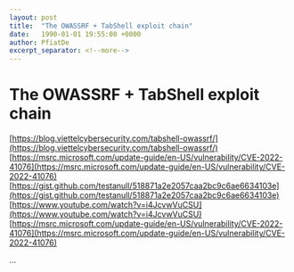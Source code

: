 ```yaml
---
layout: post
title:  "The OWASSRF + TabShell exploit chain"
date:   1990-01-01 19:55:00 +0000
author: PfiatDe
excerpt_separator: <!--more-->
---
```


# The OWASSRF + TabShell exploit chain
[https://blog.viettelcybersecurity.com/tabshell-owassrf/](https://blog.viettelcybersecurity.com/tabshell-owassrf/)
[https://msrc.microsoft.com/update-guide/en-US/vulnerability/CVE-2022-41076](https://msrc.microsoft.com/update-guide/en-US/vulnerability/CVE-2022-41076)
[https://gist.github.com/testanull/518871a2e2057caa2bc9c6ae6634103e](https://gist.github.com/testanull/518871a2e2057caa2bc9c6ae6634103e)
[https://www.youtube.com/watch?v=i4JcvwVuCSU](https://www.youtube.com/watch?v=i4JcvwVuCSU)
[https://msrc.microsoft.com/update-guide/en-US/vulnerability/CVE-2022-41076](https://msrc.microsoft.com/update-guide/en-US/vulnerability/CVE-2022-41076)

...
<!--more-->
